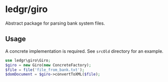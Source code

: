 # ledgr/giro

Abstract package for parsing bank system files.

Usage
-----
A concrete implementation is required. See `srcOld` directory for an example.

```php
use ledgr\giro\Giro;
$giro = new Giro(new ConcreteFactory);
$file = file('file_from_bank.txt');
$domDocument = $giro->convertToXML($file);
```
